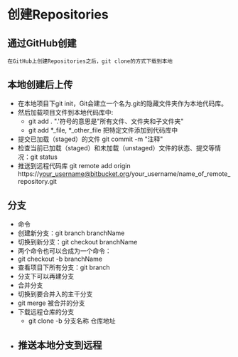 # 创建Repositories
## 通过GitHub创建
    在GitHub上创建Repositories之后，git clone的方式下载到本地
## 本地创建后上传
- 在本地项目下git init，Git会建立一个名为.git的隐藏文件夹作为本地代码库。
- 然后加载项目文件到本地代码库中:
  - git add . ".'符号的意思是"所有文件、文件夹和子文件夹"
  - git add *_file, *_other_file 把特定文件添加到代码库中
- 提交已加载（staged）的文件 git commit -m "注释"
- 检查当前已加载（staged）和未加载（unstaged）文件的状态、提交等情况：git status
- 推送到远程代码库 git remote add origin https://your_username@bitbucket.org/your_username/name_of_remote_repository.git

## 分支 
- 命令
 - 创建新分支：git branch branchName
 - 切换到新分支：git checkout branchName
 - 两个命令也可以合成为一个命令：
 - git checkout -b branchName
 - 查看项目下所有分支：git branch
- 分支下可以再建分支
- 合并分支
 - 切换到要合并入的主干分支
 - git merge 被合并的分支
- 下载远程仓库的分支
  - git clone -b 分支名称 仓库地址
- 推送本地分支到远程
  - 